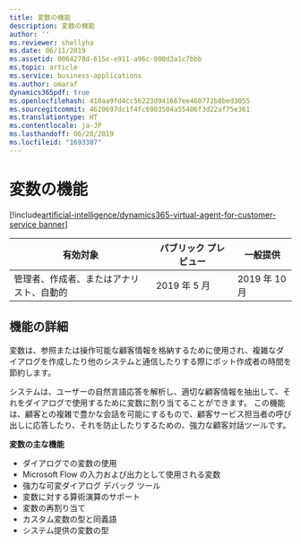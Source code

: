 ```yaml
---
title: 変数の機能
description: 変数の機能
author: ''
ms.reviewer: shellyha
ms.date: 06/11/2019
ms.assetid: 0064278d-615e-e911-a96c-000d3a1c7bbb
ms.topic: article
ms.service: business-applications
ms.author: omaraf
dynamics365pdf: true
ms.openlocfilehash: 410aa9fd4cc56223d941667ee460772b8bed3055
ms.sourcegitcommit: 4620697dc1f4fc6903504a55406f3d22af75e361
ms.translationtype: HT
ms.contentlocale: ja-JP
ms.lasthandoff: 06/20/2019
ms.locfileid: "1693387"
---
```

# <a name="variable-capabilities"></a>変数の機能
[!include[artificial-intelligence/dynamics365-virtual-agent-for-customer-service banner](../includes/artificial-intelligence/dynamics365-virtual-agent-for-customer-service.md)]

| 有効対象    |  パブリック プレビュー | 一般提供 | 
| ---------- | ---------- |---------- |
|管理者、作成者、またはアナリスト、自動的|2019 年 5 月| 2019 年 10 月|






## <a name="feature-details"></a>機能の詳細
<!--feature detail start -->
変数は、参照または操作可能な顧客情報を格納するために使用され、複雑なダイアログを作成したり他のシステムと通信したりする際にボット作成者の時間を節約します。 
 
システムは、ユーザーの自然言語応答を解析し、適切な顧客情報を抽出して、それをダイアログで使用するために変数に割り当てることができます。 この機能は、顧客との複雑で豊かな会話を可能にするもので、顧客サービス担当者の呼び出しに応答したり、それを防止したりするための、強力な顧客対話ツールです。 

**変数の主な機能** 

-  ダイアログでの変数の使用 
-  Microsoft Flow の入力および出力として使用される変数 
-  強力な可変ダイアログ デバッグ ツール 
-  変数に対する算術演算のサポート 
-  変数の再割り当て 
-  カスタム変数の型と同義語 
-  システム提供の変数の型
<!--feature detail end -->










